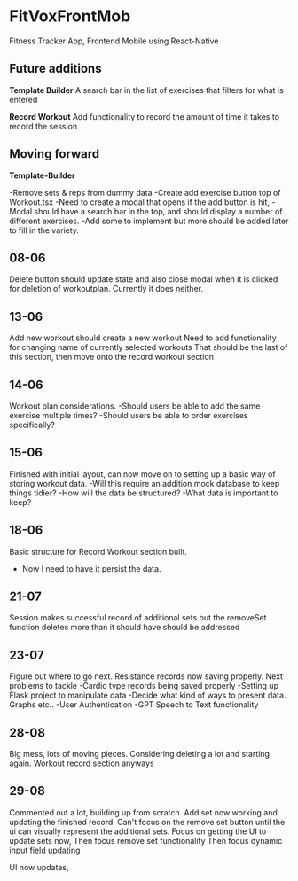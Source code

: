 # FitVoxFrontMob
Fitness Tracker App, Frontend Mobile using React-Native


## Future additions
**Template Builder**
A search bar in the list of exercises that filters for what is entered

**Record Workout**
Add functionality to record the amount of time it takes to record the session



## Moving forward

**Template-Builder**

-Remove sets & reps from dummy data
-Create add exercise button top of Workout.tsx
-Need to create a modal that opens if the add button is hit,
-Modal should have a search bar in the top, and should display a number of different exercises.
-Add some to implement but more should be added later to fill in the variety.

## 08-06

Delete button should update state and also close modal when it is clicked for deletion of workoutplan. Currently it does neither.

## 13-06

Add new workout should create a new workout
Need to add functionality for changing name of currently selected workouts
That should be the last of this section, then move onto the record workout section

## 14-06
Workout plan considerations. 
-Should users be able to add the same exercise multiple times?
-Should users be able to order exercises specifically?

## 15-06
Finished with initial layout, can now move on to setting up a basic way of storing workout data.
-Will this require an addition mock database to keep things tidier?
-How will the data be structured?
-What data is important to keep?

## 18-06
Basic structure for Record Workout section built.
- Now I need to have it persist the data. 

## 21-07
Session makes successful record of additional sets but the removeSet function deletes more than it should have should be addressed

## 23-07
Figure out where to go next. Resistance records now saving properly.
Next problems to tackle
-Cardio type records being saved properly
-Setting up Flask project to manipulate data
-Decide what kind of ways to present data. Graphs etc..
-User Authentication
-GPT Speech to Text functionality

## 28-08
Big mess, lots of moving pieces. Considering deleting a lot and starting again. Workout record section anyways

## 29-08
Commented out a lot, building up from scratch. Add set now working and updating the finished record.
Can't focus on the remove set button until the ui can visually represent the additional sets.
Focus on getting the UI to update sets now,
Then focus remove set functionality 
Then focus dynamic input field updating 

UI now updates,
